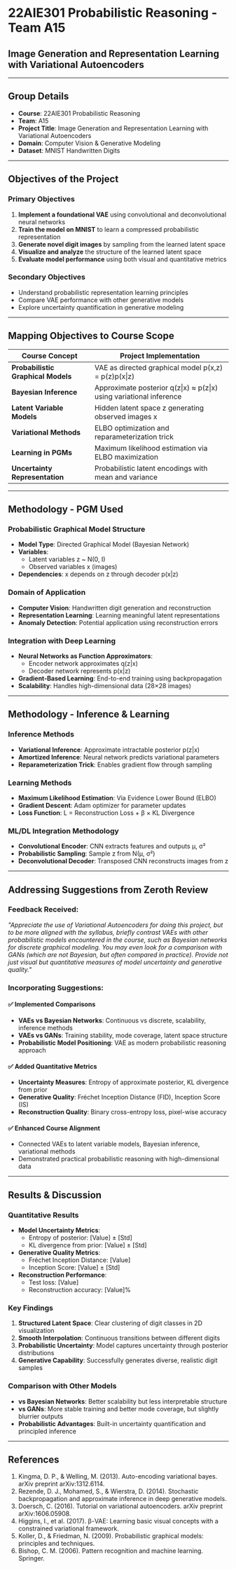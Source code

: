 # 22AIE301 Probabilistic Reasoning - Team A15
## Image Generation and Representation Learning with Variational Autoencoders

---

## Group Details
- **Course**: 22AIE301 Probabilistic Reasoning
- **Team**: A15
- **Project Title**: Image Generation and Representation Learning with Variational Autoencoders
- **Domain**: Computer Vision & Generative Modeling
- **Dataset**: MNIST Handwritten Digits

---

## Objectives of the Project

### Primary Objectives
1. **Implement a foundational VAE** using convolutional and deconvolutional neural networks
2. **Train the model on MNIST** to learn a compressed probabilistic representation
3. **Generate novel digit images** by sampling from the learned latent space
4. **Visualize and analyze** the structure of the learned latent space
5. **Evaluate model performance** using both visual and quantitative metrics

### Secondary Objectives
- Understand probabilistic representation learning principles
- Compare VAE performance with other generative models
- Explore uncertainty quantification in generative modeling

---

## Mapping Objectives to Course Scope

| Course Concept | Project Implementation |
|---|---|
| **Probabilistic Graphical Models** | VAE as directed graphical model p(x,z) = p(z)p(x\|z) |
| **Bayesian Inference** | Approximate posterior q(z\|x) ≈ p(z\|x) using variational inference |
| **Latent Variable Models** | Hidden latent space z generating observed images x |
| **Variational Methods** | ELBO optimization and reparameterization trick |
| **Learning in PGMs** | Maximum likelihood estimation via ELBO maximization |
| **Uncertainty Representation** | Probabilistic latent encodings with mean and variance |

---

## Methodology - PGM Used

### Probabilistic Graphical Model Structure
- **Model Type**: Directed Graphical Model (Bayesian Network)
- **Variables**: 
  - Latent variables z ~ N(0, I)
  - Observed variables x (images)
- **Dependencies**: x depends on z through decoder p(x|z)

### Domain of Application
- **Computer Vision**: Handwritten digit generation and reconstruction
- **Representation Learning**: Learning meaningful latent representations
- **Anomaly Detection**: Potential application using reconstruction errors

### Integration with Deep Learning
- **Neural Networks as Function Approximators**: 
  - Encoder network approximates q(z|x)
  - Decoder network represents p(x|z)
- **Gradient-Based Learning**: End-to-end training using backpropagation
- **Scalability**: Handles high-dimensional data (28×28 images)

---

## Methodology - Inference & Learning

### Inference Methods
- **Variational Inference**: Approximate intractable posterior p(z|x)
- **Amortized Inference**: Neural network predicts variational parameters
- **Reparameterization Trick**: Enables gradient flow through sampling

### Learning Methods
- **Maximum Likelihood Estimation**: Via Evidence Lower Bound (ELBO)
- **Gradient Descent**: Adam optimizer for parameter updates
- **Loss Function**: L = Reconstruction Loss + β × KL Divergence

### ML/DL Integration Methodology
- **Convolutional Encoder**: CNN extracts features and outputs μ, σ²
- **Probabilistic Sampling**: Sample z from N(μ, σ²)
- **Deconvolutional Decoder**: Transposed CNN reconstructs images from z

---

## Addressing Suggestions from Zeroth Review

### Feedback Received:
*"Appreciate the use of Variational Autoencoders for doing this project, but to be more aligned with the syllabus, briefly contrast VAEs with other probabilistic models encountered in the course, such as Bayesian networks for discrete graphical modeling. You may even look for a comparison with GANs (which are not Bayesian, but often compared in practice). Provide not just visual but quantitative measures of model uncertainty and generative quality."*

### Incorporating Suggestions:

#### ✅ **Implemented Comparisons**
- **VAEs vs Bayesian Networks**: Continuous vs discrete, scalability, inference methods
- **VAEs vs GANs**: Training stability, mode coverage, latent space structure
- **Probabilistic Model Positioning**: VAE as modern probabilistic reasoning approach

#### ✅ **Added Quantitative Metrics**
- **Uncertainty Measures**: Entropy of approximate posterior, KL divergence from prior
- **Generative Quality**: Fréchet Inception Distance (FID), Inception Score (IS)
- **Reconstruction Quality**: Binary cross-entropy loss, pixel-wise accuracy

#### ✅ **Enhanced Course Alignment**
- Connected VAEs to latent variable models, Bayesian inference, variational methods
- Demonstrated practical probabilistic reasoning with high-dimensional data

---

## Results & Discussion

### Quantitative Results
- **Model Uncertainty Metrics**:
  - Entropy of posterior: [Value] ± [Std]
  - KL divergence from prior: [Value] ± [Std]
- **Generative Quality Metrics**:
  - Fréchet Inception Distance: [Value]
  - Inception Score: [Value] ± [Std]
- **Reconstruction Performance**:
  - Test loss: [Value]
  - Reconstruction accuracy: [Value]%

### Key Findings
1. **Structured Latent Space**: Clear clustering of digit classes in 2D visualization
2. **Smooth Interpolation**: Continuous transitions between different digits
3. **Probabilistic Uncertainty**: Model captures uncertainty through posterior distributions
4. **Generative Capability**: Successfully generates diverse, realistic digit samples

### Comparison with Other Models
- **vs Bayesian Networks**: Better scalability but less interpretable structure
- **vs GANs**: More stable training and better mode coverage, but slightly blurrier outputs
- **Probabilistic Advantages**: Built-in uncertainty quantification and principled inference

---

## References

1. Kingma, D. P., & Welling, M. (2013). Auto-encoding variational bayes. arXiv preprint arXiv:1312.6114.
2. Rezende, D. J., Mohamed, S., & Wierstra, D. (2014). Stochastic backpropagation and approximate inference in deep generative models.
3. Doersch, C. (2016). Tutorial on variational autoencoders. arXiv preprint arXiv:1606.05908.
4. Higgins, I., et al. (2017). β-VAE: Learning basic visual concepts with a constrained variational framework.
5. Koller, D., & Friedman, N. (2009). Probabilistic graphical models: principles and techniques.
6. Bishop, C. M. (2006). Pattern recognition and machine learning. Springer.
